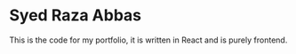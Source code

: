 # Syed Raza Abbas

This is the code for my portfolio, it is written in React and is purely frontend.
